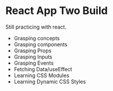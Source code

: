 # React App Two Build

Still practicing with react.
- Grasping concepts
- Grasping components
- Grasping Props
- Grasping Inputs
- Grasping Events
- Fetching Data/useEffect
- Learning CSS Modules
- Learning Dynamic CSS Styles

